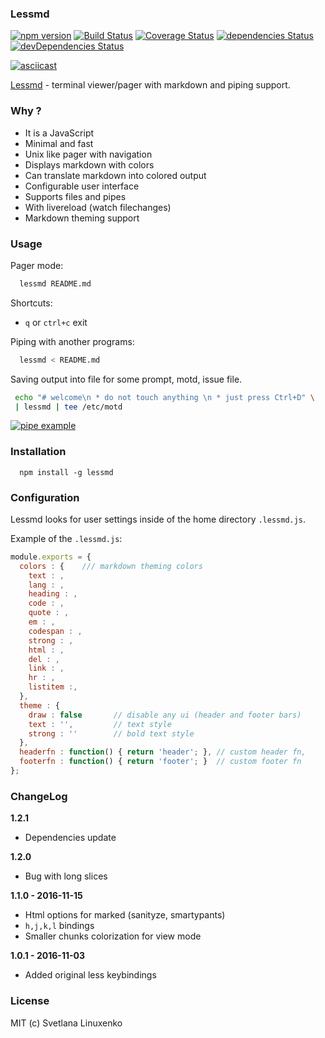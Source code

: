 ### Lessmd

[![npm version](https://img.shields.io/npm/v/lessmd.svg?style=flat-square)](https://www.npmjs.com/package/lessmd)
[![Build Status](https://img.shields.io/travis/linuxenko/lessmd?style=flat-square)](https://travis-ci.org/linuxenko/lessmd)
[![Coverage Status](https://img.shields.io/coveralls/github/linuxenko/lessmd?style=flat-square)](https://coveralls.io/github/linuxenko/lessmd)
[![dependencies Status](https://david-dm.org/linuxenko/lessmd/status.svg?style=flat-square)](https://david-dm.org/linuxenko/lessmd)
[![devDependencies Status](https://david-dm.org/linuxenko/lessmd/dev-status.svg?style=flat-square)](https://david-dm.org/linuxenko/lessmd?type=dev)


[![asciicast](https://asciinema.org/a/90323.png)](https://asciinema.org/a/90323)

[Lessmd](https://git.io/lessmd) - terminal  viewer/pager with markdown and piping support.

### Why ?

  * It is a JavaScript
  * Minimal and fast
  * Unix like pager with navigation
  * Displays markdown with colors
  * Can translate markdown into colored output
  * Configurable user interface
  * Supports files and pipes
  * With livereload (watch filechanges)
  * Markdown theming support

### Usage

Pager mode:

```sh
  lessmd README.md
```

Shortcuts:
  * `q` or `ctrl+c` exit

Piping with another programs:

```sh
  lessmd < README.md
```

Saving output into file for some prompt, motd, issue file.

```sh
 echo "# welcome\n * do not touch anything \n * just press Ctrl+D" \
 | lessmd | tee /etc/motd
```

[![pipe example](https://raw.githubusercontent.com/linuxenko/lessmd/master/misc/pipe-example.png)](https://raw.githubusercontent.com/linuxenko/lessmd/master/misc/pipe-example.png)

### Installation

```
  npm install -g lessmd
```


### Configuration

Lessmd looks for user settings inside of the home directory `.lessmd.js`.

Example of the `.lessmd.js`:

```js
module.exports = {
  colors : {    /// markdown theming colors
    text : ,    
    lang : ,
    heading : ,
    code : ,
    quote : ,
    em : ,
    codespan : ,
    strong : ,
    html : ,
    del : ,
    link : ,
    hr : ,
    listitem :,
  },
  theme : {
    draw : false       // disable any ui (header and footer bars)
    text : '',         // text style
    strong : ''        // bold text style 
  },
  headerfn : function() { return 'header'; }, // custom header fn,
  footerfn : function() { return 'footer'; }  // custom footer fn
};
```

### ChangeLog

**1.2.1**
  * Dependencies update

**1.2.0**

  * Bug with long slices

**1.1.0 - 2016-11-15**

  * Html options for marked (sanityze, smartypants)
  * `h,j,k,l` bindings
  * Smaller chunks colorization for view mode

**1.0.1 - 2016-11-03**

  * Added original less keybindings


### License

MIT (c) Svetlana Linuxenko

